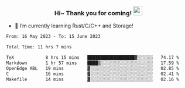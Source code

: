 <h3 align="center">
    Hi~ Thank you for coming!
    <img src="https://media.giphy.com/media/hvRJCLFzcasrR4ia7z/giphy.gif" width="25px">
</h3>

<!--
**pineapple-man/pineapple-man** is a ✨ _special_ ✨ repository because its `README.md` (this file) appears on your GitHub profile.

Here are some ideas to get you started:
- 🔭 I’m currently working on ...
- 🤔 I’m looking for help with ...
- 💬 Ask me about ...
- 📫 How to reach me: ...
- 😄 Pronouns: ...
- ⚡ Fun fact: 
- 👯 I’m looking to collaborate on kubernetes
-->
- 🌱 I’m currently learning Rust/C/C++ and Storage!

<!--START_SECTION:waka-->

```txt
From: 16 May 2023 - To: 15 June 2023

Total Time: 11 hrs 7 mins

TeX            8 hrs 15 mins   ██████████████████▓░░░░░░   74.17 %
Markdown       1 hr 57 mins    ████▒░░░░░░░░░░░░░░░░░░░░   17.59 %
OpenEdge ABL   19 mins         ▓░░░░░░░░░░░░░░░░░░░░░░░░   02.85 %
C              16 mins         ▓░░░░░░░░░░░░░░░░░░░░░░░░   02.41 %
Makefile       14 mins         ▓░░░░░░░░░░░░░░░░░░░░░░░░   02.16 %
```

<!--END_SECTION:waka-->
